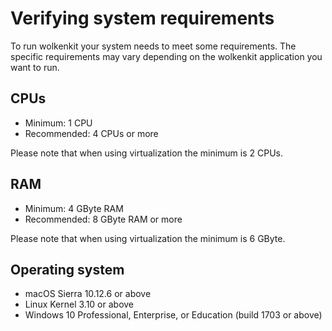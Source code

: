 # Verifying system requirements

To run wolkenkit your system needs to meet some requirements. The specific requirements may vary depending on the wolkenkit application you want to run.

## CPUs

- Minimum: 1 CPU
- Recommended: 4 CPUs or more

Please note that when using virtualization the minimum is 2 CPUs.

## RAM

- Minimum: 4 GByte RAM
- Recommended: 8 GByte RAM or more

Please note that when using virtualization the minimum is 6 GByte.

## Operating system

- macOS Sierra 10.12.6 or above
- Linux Kernel 3.10 or above
- Windows 10 Professional, Enterprise, or Education (build 1703 or above)
